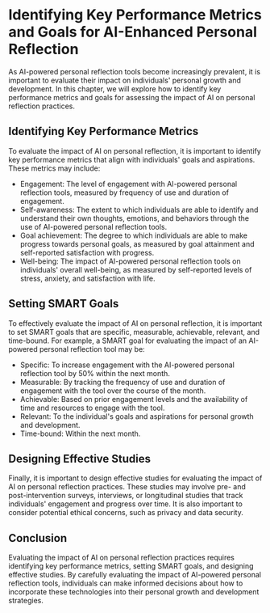 Identifying Key Performance Metrics and Goals for AI-Enhanced Personal Reflection
================================================================================================================================================

As AI-powered personal reflection tools become increasingly prevalent, it is important to evaluate their impact on individuals' personal growth and development. In this chapter, we will explore how to identify key performance metrics and goals for assessing the impact of AI on personal reflection practices.

Identifying Key Performance Metrics
-----------------------------------

To evaluate the impact of AI on personal reflection, it is important to identify key performance metrics that align with individuals' goals and aspirations. These metrics may include:

* Engagement: The level of engagement with AI-powered personal reflection tools, measured by frequency of use and duration of engagement.
* Self-awareness: The extent to which individuals are able to identify and understand their own thoughts, emotions, and behaviors through the use of AI-powered personal reflection tools.
* Goal achievement: The degree to which individuals are able to make progress towards personal goals, as measured by goal attainment and self-reported satisfaction with progress.
* Well-being: The impact of AI-powered personal reflection tools on individuals' overall well-being, as measured by self-reported levels of stress, anxiety, and satisfaction with life.

Setting SMART Goals
-------------------

To effectively evaluate the impact of AI on personal reflection, it is important to set SMART goals that are specific, measurable, achievable, relevant, and time-bound. For example, a SMART goal for evaluating the impact of an AI-powered personal reflection tool may be:

* Specific: To increase engagement with the AI-powered personal reflection tool by 50% within the next month.
* Measurable: By tracking the frequency of use and duration of engagement with the tool over the course of the month.
* Achievable: Based on prior engagement levels and the availability of time and resources to engage with the tool.
* Relevant: To the individual's goals and aspirations for personal growth and development.
* Time-bound: Within the next month.

Designing Effective Studies
---------------------------

Finally, it is important to design effective studies for evaluating the impact of AI on personal reflection practices. These studies may involve pre- and post-intervention surveys, interviews, or longitudinal studies that track individuals' engagement and progress over time. It is also important to consider potential ethical concerns, such as privacy and data security.

Conclusion
----------

Evaluating the impact of AI on personal reflection practices requires identifying key performance metrics, setting SMART goals, and designing effective studies. By carefully evaluating the impact of AI-powered personal reflection tools, individuals can make informed decisions about how to incorporate these technologies into their personal growth and development strategies.
